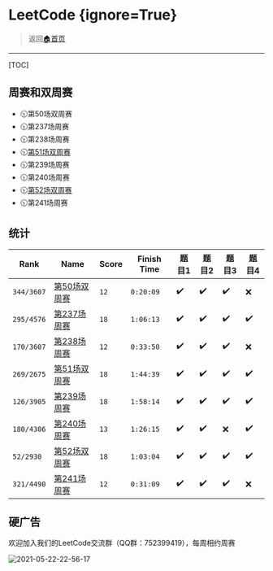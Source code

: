 # LeetCode {ignore=True}
> 返回[:house:首页](../index.html)


---------------------
[TOC]

## 周赛和双周赛
- 🕥第50场双周赛
- 🕥第237场周赛
- 🕥第238场周赛
- 🕥[第51场双周赛](./biweekly-contest/51.html)
- 🕥第239场周赛
- 🕥第240场周赛
- 🕥[第52场双周赛](./biweekly-contest/52.html)
- 🕥第241场周赛

## 统计

| Rank       | Name                                                                 | Score | Finish Time | 题目1 | 题目2 | 题目3 | 题目4 |
| ---------- | -------------------------------------------------------------------- | ----- | ----------- | ----- | ----- | ----- | ----- |
| `344/3607` | [第50场双周赛](https://leetcode-cn.com/contest/biweekly-contest-50/) | `12`  | `0:20:09`   | ✔️     | ✔️     | ✔️     | ❌     |
| `295/4576` | [第237场周赛](https://leetcode-cn.com/contest/weekly-contest-237)    | `18`  | `1:06:13`   | ✔️     | ✔️     | ✔️     | ✔️     |
| `170/3607` | [第238场周赛](https://leetcode-cn.com/contest/weekly-contest-238)    | `12`  | `0:33:50`   | ✔️     | ✔️     | ✔️     | ❌     |
| `269/2675` | [第51场双周赛](https://leetcode-cn.com/contest/biweekly-contest-51/) | `18`  | `1:44:39`   | ✔️     | ✔️     | ✔️     | ✔️     |
| `126/3905` | [第239场周赛](https://leetcode-cn.com/contest/weekly-contest-239)    | `18`  | `1:58:14`   | ✔️     | ✔️     | ✔️     | ✔️     |
| `180/4306` | [第240场周赛](https://leetcode-cn.com/contest/weekly-contest-240)    | `13`  | `1:26:15`   | ✔️     | ✔️     | ❌     | ✔️     |
| `52/2930`  | [第52场双周赛](https://leetcode-cn.com/contest/biweekly-contest-52/) | `18`  | `1:03:04`   | ✔️     | ✔️     | ✔️     | ✔️     |
| `321/4490` | [第241场周赛](https://leetcode-cn.com/contest/weekly-contest-241)    | `12`  | `0:31:09`   | ✔️     | ✔️     | ✔️     | ❌     |

## 硬广告
欢迎加入我们的LeetCode交流群（QQ群：752399419），每周相约周赛

![2021-05-22-22-56-17](http://cdn.dianhsu.top/vscode/2021-05-22-22-56-17.png)

